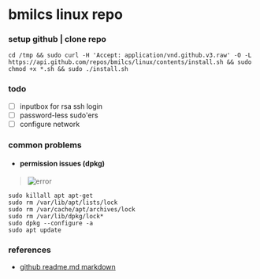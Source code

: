 # **bmilcs linux repo**

### setup github | clone repo

	cd /tmp && sudo curl -H 'Accept: application/vnd.github.v3.raw' -O -L https://api.github.com/repos/bmilcs/linux/contents/install.sh && sudo chmod +x *.sh && sudo ./install.sh

### **todo**
- [ ] inputbox for rsa ssh login
- [ ] password-less sudo'ers
- [ ] configure network

### **common problems**

- #### permission issues (dpkg)
> ![error](https://i.imgur.com/5Om2naZ.png)    

    sudo killall apt apt-get
    sudo rm /var/lib/apt/lists/lock
    sudo rm /var/cache/apt/archives/lock
    sudo rm /var/lib/dpkg/lock*
    sudo dpkg --configure -a
    sudo apt update

### references
- [github readme.md markdown](https://github.com/adam-p/markdown-here/wiki/Markdown-Cheatsheet)
